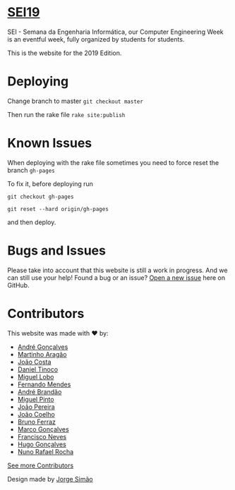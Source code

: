 # [SEI19](https://github.com/cesium/2019.seium.org)

SEI - Semana da Engenharia Informática, our Computer Engineering Week is an eventful week, fully organized by students for students.

This is the website for the 2019 Edition.

# Deploying
Change branch to master `git checkout master`

Then run the rake file  `rake site:publish`

# Known Issues
When deploying with the rake file sometimes you need to force reset the branch `gh-pages`

To fix it, before deploying run

`git checkout gh-pages`

`git reset --hard origin/gh-pages`

and then deploy.

# Bugs and Issues

Please take into account that this website is still a work in progress. And we can still use your help!
Found a bug or an issue? [Open a new issue](https://github.com/cesium/2019.seium.org/issues) here on GitHub.

# Contributors

This website was made with :heart: by:

* [André Gonçalves](https://github.com/Simbs38)
* [Martinho Aragão](https://github.com/martinhoaragao)
* [João Costa](https://github.com/joaofcosta)
* [Daniel Tinoco](https://github.com/0urobor0s)
* [Miguel Lobo](https://github.com/MLobo1997)
* [Fernando Mendes](https://github.com/frmendes)
* [André Brandão](https://github.com/andrebrandao21)
* [Miguel Pinto](https://github.com/miguelpinto98)
* [João Pereira](https://github.com/jcp19)
* [João Coelho](https://github.com/joao-coelho)
* [Bruno Ferraz](https://github.com/brunomaf)
* [Marco Gonçalves](https://github.com/Barca88)
* [Francisco Neves](https://github.com/fntneves)
* [Hugo Gonçalves](https://github.com/Hugainz)
* [Nuno Rafael Rocha](https://github.com/nunorafaelrocha)

[See more Contributors](https://github.com/cesium/2019.seium.org/graphs/contributors)

Design made by [Jorge Simão](https://www.linkedin.com/in/jorgepedrosimao)
